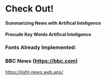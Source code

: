 # Check Out!

#### Summarizing News with Artifical Inteligence
#### Procude Key Words Artifical Inteligence


### Fonts Already Implemented:
### BBC News (https://bbc.com)

https://light-news.web.app/
